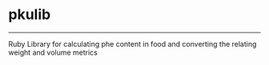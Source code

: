 # pkulib
---
Ruby Library for calculating phe content in food and converting the relating weight and volume metrics

